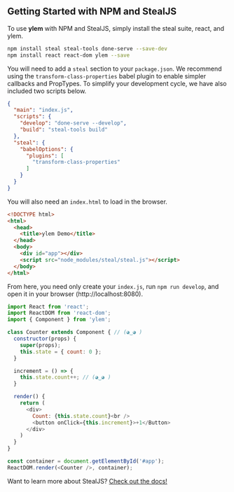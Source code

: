 ## Getting Started with NPM and StealJS

To use **ylem** with NPM and StealJS, simply install the steal suite, react, and ylem.

```sh
npm install steal steal-tools done-serve --save-dev
npm install react react-dom ylem --save
```

You will need to add a `steal` section to your `package.json`. We recommend using the `transform-class-properties` babel plugin to enable simpler callbacks and PropTypes. To simplify your development cycle, we have also included two scripts below.

```json
{
  "main": "index.js",
  "scripts": {
    "develop": "done-serve --develop",
    "build": "steal-tools build"
  },
  "steal": {
    "babelOptions": {
      "plugins": [
        "transform-class-properties"
      ]
    }
  }
}
```

You will also need an `index.html` to load in the browser.

```html
<!DOCTYPE html>
<html>
  <head>
    <title>ylem Demo</title>
  </head>
  <body>
    <div id="app"></div>
    <script src="node_modules/steal/steal.js"></script>
  </body>
</html>
```

From here, you need only create your `index.js`, run `npm run develop`, and open it in your browser (http://localhost:8080).

```js
import React from 'react';
import ReactDOM from 'react-dom';
import { Component } from 'ylem';

class Counter extends Component { // (◕‿◕ )
  constructor(props) {
    super(props);
    this.state = { count: 0 };
  }

  increment = () => {
    this.state.count++; // (◕‿◕ )
  }

  render() {
    return (
      <div>
        Count: {this.state.count}<br />
        <button onClick={this.increment}>+1</Button>
      </div>
    )
  }
}

const container = document.getElementById('#app');
ReactDOM.render(<Counter />, container);
```

Want to learn more about StealJS? [Check out the docs!](https://stealjs.com/docs/)
